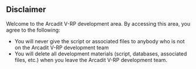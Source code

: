 ## Disclaimer

Welcome to the Arcadit V-RP development area. By accessing this area, you agree to the following:
 - You will never give the script or associated files to anybody who is not on the Arcadit V-RP development team
 - You will delete all development materials (script, databases, associated files, etc.) when you leave the Arcadit V-RP development team.
